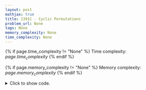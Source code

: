 ```yaml
---
layout: post
mathjax: true
title: 1391C - Cyclic Permutations
problem_url: None
tags: None
memory_complexity: None
time_complexity: None
---
```




{% if page.time_complexity != "None" %}
Time complexity: ${{ page.time_complexity }}$
{% endif %}

{% if page.memory_complexity != "None" %}
Memory complexity: ${{ page.memory_complexity }}$
{% endif %}

<details>
<summary>
<p style="display:inline">Click to show code.</p>
</summary>
```cpp
{% raw %}
using namespace std;
using ll = long long;
int const MOD = 1e9 + 7;
int const NMAX = 1e6 + 11;
ll fact[NMAX], inv[NMAX];
void precompute()
{
    fact[0] = 1;
    for (int i = 1; i < NMAX; i++)
        fact[i] = fact[i - 1] * i % MOD;
    inv[1] = 1;
    for (int i = 2; i < NMAX; ++i)
        inv[i] = (MOD - (MOD / i) * inv[MOD % i] % MOD) % MOD;
}
int extended_gcd(int a, int b, int &x, int &y)
{
    x = 1, y = 0;
    int x1 = 0, y1 = 1, a1 = a, b1 = b;
    while (b1)
    {
        int q = a1 / b1;
        tie(x, x1) = make_tuple(x1, x - q * x1);
        tie(y, y1) = make_tuple(y1, y - q * y1);
        tie(a1, b1) = make_tuple(b1, a1 - q * b1);
    }
    return a1;
}
ll inverse(int a)
{
    if (a < NMAX)
        return inv[a];
    int x, y;
    int mod = MOD;
    int g = extended_gcd(a, mod, x, y);
    if (g != 1)
    {
        return 0;
    }
    else
    {
        x = (x % MOD + MOD) % MOD;
        return x;
    }
}
ll nck(int n, int k)
{
    return fact[n] * inverse(fact[k]) % MOD * inverse(fact[n - k]) % MOD;
}
ll mult(ll a, ll b) { return ((a % MOD) * (b % MOD)) % MOD; }
ll sub(ll a, ll b) { return ((a % MOD) - (b % MOD) + MOD) % MOD; }
int main(void)
{
    int n;
    cin >> n;
    precompute();
    ll ans = fact[n];
    ll cur = 1;
    for (int k = 0; k < n - 1; ++k)
    {
        cur = mult(2, cur);
    }
    cout << sub(ans, cur);
    return 0;
}

{% endraw %}
```
</details>

